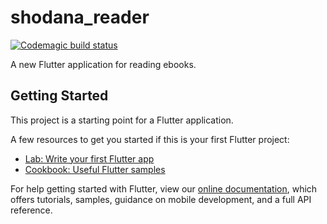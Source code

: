 # shodana_reader

[![Codemagic build status](https://api.codemagic.io/apps/60bdd48f362aacd018426ed3/60bdd48f362aacd018426ed2/status_badge.svg)](https://codemagic.io/apps/60bdd48f362aacd018426ed3/60bdd48f362aacd018426ed2/latest_build)

A new Flutter application for reading ebooks.

## Getting Started

This project is a starting point for a Flutter application.

A few resources to get you started if this is your first Flutter project:

- [Lab: Write your first Flutter app](https://flutter.dev/docs/get-started/codelab)
- [Cookbook: Useful Flutter samples](https://flutter.dev/docs/cookbook)

For help getting started with Flutter, view our
[online documentation](https://flutter.dev/docs), which offers tutorials,
samples, guidance on mobile development, and a full API reference.
 